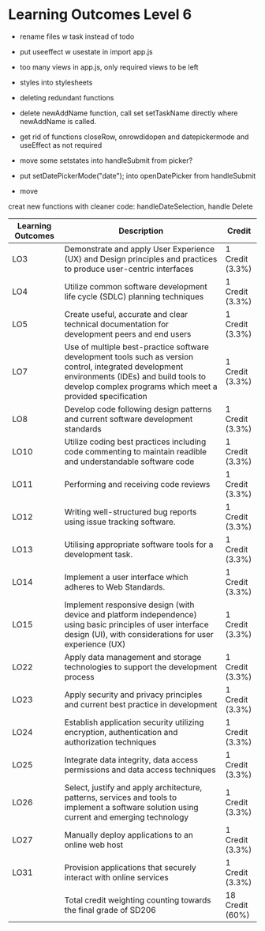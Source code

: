 # Learning Outcomes Level 6

- rename files w task instead of todo
- put useeffect w usestate in import app.js 
- too many views in app.js, only required views to be left
- styles into stylesheets


- deleting redundant functions
- delete newAddName function, call set setTaskName directly where newAddName is called.
- get rid of functions closeRow, onrowdidopen and datepickermode and useEffect as not required

- move some setstates into handleSubmit from picker?

- put setDatePickerMode("date"); into openDatePicker from handleSubmit
- move 

creat new functions with cleaner code: handleDateSelection, handle Delete 

| Learning Outcomes | Description | Credit |
| --- | --- | --- |
| LO3 | Demonstrate and apply User Experience (UX) and Design principles and practices to produce user-centric interfaces | 1 Credit<br />(3.3%) |
| LO4 | Utilize common software development life cycle (SDLC) planning techniques | 1 Credit<br />(3.3%) |
| LO5 | Create useful, accurate and clear technical documentation for development peers and end users | 1 Credit<br />(3.3%) |
| LO7 | Use of multiple best-practice software development tools such as version control, integrated development environments (IDEs) and build tools to develop complex programs which meet a provided specification | 1 Credit<br />(3.3%) |
| LO8 | Develop code following design patterns and current software development standards | 1 Credit<br />(3.3%) |
| LO10 | Utilize coding best practices including code commenting to maintain readible and understandable software code | 1 Credit<br />(3.3%) |
| LO11 | Performing and receiving code reviews | 1 Credit<br />(3.3%) |
| LO12 | Writing well-structured bug reports using issue tracking software. | 1 Credit<br />(3.3%) |
| LO13 | Utilising appropriate software tools for a development task. | 1 Credit<br />(3.3%) |
| LO14 | Implement a user interface which adheres to Web Standards. | 1 Credit<br />(3.3%) |
| LO15 | Implement responsive design (with device and platform independence) using basic principles of user interface design (UI), with considerations for user experience (UX) | 1 Credit<br />(3.3%) |
| LO22 | Apply data management and storage technologies to support the development process | 1 Credit<br />(3.3%) |
| LO23 | Apply security and privacy principles and current best practice in development | 1 Credit<br />(3.3%) |
| LO24 | Establish application security utilizing encryption, authentication and authorization techniques | 1 Credit<br />(3.3%) |
| LO25 | Integrate data integrity, data access permissions and data access techniques | 1 Credit<br />(3.3%) |
| LO26 | Select, justify and apply architecture, patterns, services and tools to implement a software solution using current and emerging technology | 1 Credit<br />(3.3%) |
| LO27 | Manually deploy applications to an online web host | 1 Credit<br />(3.3%) |
| LO31 | Provision applications that securely interact with online services | 1 Credit<br />(3.3%) |
| | Total credit weighting counting towards the final grade of SD206 | 18 Credit<br />(60%) |
